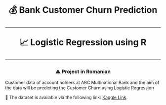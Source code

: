 <h1 align="center">
     💰 Bank Customer Churn Prediction
      <br />
      <hr />
     📈 Logistic Regression using R
      <br />
      <hr />
</h1>
<h3 align="center">⚠️ Project in Romanian</h3>

<p>Customer data of account holders at ABC Multinational Bank and the aim of the data will be predicting the Customer Churn using Logistic Regression</p>
<p>📍 The dataset is available via the following link: <a href="https://www.kaggle.com/datasets/gauravtopre/bank-customer-churn-dataset">Kaggle Link</a>.
